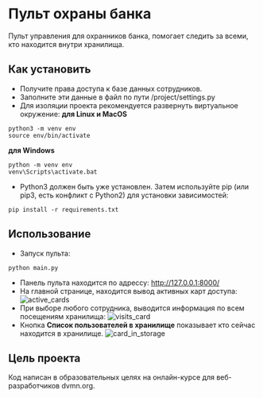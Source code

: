 # Пульт охраны банка
Пульт управления для охранников банка, помогает следить за всеми, кто находится внутри хранилища.

## Как установить
- Получите права доступа к базе данных сотрудников.
- Заполните эти данные в файл по пути /project/settings.py
- Для изоляции проекта рекомендуется развернуть виртуальное окружение:
**для Linux и MacOS**
```
python3 -m venv env
source env/bin/activate
```
**для Windows**
```
python -m venv env
venv\Scripts\activate.bat
```
- Python3 должен быть уже установлен. Затем используйте pip (или pip3, есть конфликт с Python2) для установки зависимостей:
```
pip install -r requirements.txt
```

## Использование
- Запуск пульта:
```
python main.py
```
- Панель пульта находится по адрессу: http://127.0.0.1:8000/
- На главной странице, находится вывод активных карт доступа:
![active_cards](https://github.com/viktorshish/django-orm-watching-storage/assets/108957333/0a499a3a-ab19-42a5-99cb-0a1f9562d43d)
- При выборе любого сотрудника, выводится информация по всем посещениям хранилища:
![visits_card](https://github.com/viktorshish/django-orm-watching-storage/assets/108957333/92f66788-ae33-40aa-8a36-437dd49c2451)
- Кнопка **Список пользователей в хранилище** показывает кто сейчас находится в хранилище.
![card_in_storage](https://github.com/viktorshish/django-orm-watching-storage/assets/108957333/ccef657f-68d1-45d1-b832-653568880c22)

## Цель проекта
Код написан в образовательных целях на онлайн-курсе для веб-разработчиков dvmn.org.
